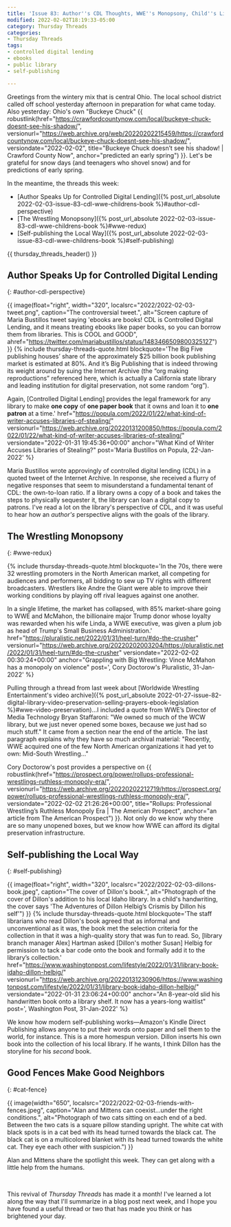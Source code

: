 ```yaml
---
title: 'Issue 83: Author''s CDL Thoughts, WWE''s Monopsony, Child''s Library Book'
modified: 2022-02-02T18:19:33-05:00
category: Thursday Threads
categories:
- Thursday Threads
tags:
- controlled digital lending
- ebooks
- public library
- self-publishing

---
```

Greetings from the wintery mix that is central Ohio. 
The local school district called off school yesterday afternoon in preparation for what came today. 
Also yesterday: Ohio's own "Buckeye Chuck" {{ robustlink(href="https://crawfordcountynow.com/local/buckeye-chuck-doesnt-see-his-shadow/", versionurl="https://web.archive.org/web/20220202215459/https://crawfordcountynow.com/local/buckeye-chuck-doesnt-see-his-shadow/", versiondate="2022-02-02", title="Buckeye Chuck doesn’t see his shadow! | Crawford County Now", anchor="predicted an early spring") }}. 
Let's be grateful for snow days (and teenagers who shovel snow) and for predictions of early spring.

In the meantime, the threads this week:

* [Author Speaks Up for Controlled Digital Lending]({% post_url_absolute 2022-02-03-issue-83-cdl-wwe-childrens-book %}#author-cdl-perspective)
* [The Wrestling Monopsony]({% post_url_absolute 2022-02-03-issue-83-cdl-wwe-childrens-book %}#wwe-redux)
* [Self-publishing the Local Way]({% post_url_absolute 2022-02-03-issue-83-cdl-wwe-childrens-book %}#self-publishing)

{{ thursday_threads_header() }}

## Author Speaks Up for Controlled Digital Lending
{: #author-cdl-perspective}

{{ image(float="right", width="320", localsrc="2022/2022-02-03-tweet.png", caption="The controversial tweet.", alt="Screen capture of Maria Bustillos tweet saying 'ebooks are books! CDL is Controlled Digital Lending, and it means treating ebooks like paper books, so you can borrow them from libraries. This is COOL and GOOD", ahref="https://twitter.com/mariabustillos/status/1483466509800325127") }} {% include thursday-threads-quote.html
blockquote='The Big Five publishing houses’ share of the approximately $25 billion book publishing market is estimated at 80%. And it’s Big Publishing that is indeed throwing its weight around by suing the Internet Archive (the “org making reproductions” referenced here, which is actually a California state library and leading institution for digital preservation, not some random “org”).

Again, [Controlled Digital Lending] provides the legal framework for any library to make **one copy** of **one paper book** that it owns and loan it to **one patron** at a time.'
href="https://popula.com/2022/01/22/what-kind-of-writer-accuses-libraries-of-stealing/"
versionurl="https://web.archive.org/20220131200850/https://popula.com/2022/01/22/what-kind-of-writer-accuses-libraries-of-stealing/"
versiondate="2022-01-31 19:45:36+00:00"
anchor="What Kind of Writer Accuses Libraries of Stealing?"
post='Maria Bustillos on Popula, 22-Jan-2022'
%}

Maria Bustillos wrote approvingly of controlled digital lending (CDL) in a quoted tweet of the Internet Archive. In response, she received a flurry of negative responses that seem to misunderstand a fundamental tenant of CDL: the own-to-loan ratio. If a library owns a copy of a book and takes the steps to physically sequester it, the library can loan a digital copy to patrons.  I've read a lot on the library's perspective of CDL, and it was useful to hear how an _author's_ perspective aligns with the goals of the library.

## The Wrestling Monopsony
{: #wwe-redux}

{% include thursday-threads-quote.html
blockquote='In the 70s, there were 32 wrestling promoters in the North American market, all competing for audiences and performers, all bidding to sew up TV rights with different broadcasters. Wrestlers like Andre the Giant were able to improve their working conditions by playing off rival leagues against one another.

In a single lifetime, the market has collapsed, with 85% market-share going to WWE and McMahon, the billionaire major Trump donor whose loyalty was rewarded when his wife Linda, a WWE executive, was given a plum job as head of Trump&#39;s Small Business Administration.'
href="https://pluralistic.net/2022/01/31/heel-turn/#do-the-crusher"
versionurl="https://web.archive.org/20220202003204/https://pluralistic.net/2022/01/31/heel-turn/#do-the-crusher"
versiondate="2022-02-02 00:30:24+00:00"
anchor="Grappling with Big Wrestling: Vince McMahon has a monopoly on violence"
post=', Cory Doctorow&#39;s Pluralistic, 31-Jan-2022'
%}

Pulling through a thread from last week about [Worldwide Wrestling Entertainment's video archive]({% post_url_absolute 2022-01-27-issue-82-digital-library-video-preservation-selling-prayers-ebook-legislation %}#wwe-video-preservation)...I included a quote from WWE’s Director of Media Technology Bryan Staffaroni: <quote>"We owned so much of the WCW library, but we just never opened some boxes, because we just had so much stuff."</quote> It came from a section near the end of the article. The last paragraph explains why they have so much archival material: "Recently, WWE acquired one of the few North American organizations it had yet to own: Mid-South Wrestling..."

Cory Doctorow's post provides a perspective on {{ robustlink(href="https://prospect.org/power/rollups-professional-wrestlings-ruthless-monopoly-era/", versionurl="https://web.archive.org/20220202212719/https://prospect.org/power/rollups-professional-wrestlings-ruthless-monopoly-era/", versiondate="2022-02-02 21:26:26+00:00", title="Rollups: Professional Wrestling’s Ruthless Monopoly Era | The American Prospect", anchor="an article from The American Prospect") }}. Not only do we know why there are so many unopened boxes, but we know how WWE can afford its digital preservation infrastructure.

## Self-publishing the Local Way
{: #self-publishing}

{{ image(float="right", width="320", localsrc="2022/2022-02-03-dillons-book.jpeg", caption="The cover of Dillon's book.", alt="Photograph of the cover of Dillon's addition to his local Idaho library. In a child's handwriting, the cover says 'The Adventures of Dillon Helbig’s Crismis by Dillon his self'") }} {% include thursday-threads-quote.html
blockquote='The staff librarians who read Dillon&#39;s book agreed that as informal and unconventional as it was, the book met the selection criteria for the collection in that it was a high-quality story that was fun to read. So, [library branch manager Alex] Hartman asked [Dillon&#39;s mother Susan] Helbig for permission to tack a bar code onto the book and formally add it to the library’s collection.'
href="https://www.washingtonpost.com/lifestyle/2022/01/31/library-book-idaho-dillon-helbig/"
versionurl="https://web.archive.org/20220131230906/https://www.washingtonpost.com/lifestyle/2022/01/31/library-book-idaho-dillon-helbig/"
versiondate="2022-01-31 23:06:24+00:00"
anchor="An 8-year-old slid his handwritten book onto a library shelf. It now has a years-long waitlist"
post=', Washington Post, 31-Jan-2022'
%}

We know how modern self-publishing works—Amazon's Kindle Direct Publishing allows anyone to put their words onto paper and sell them to the world, for instance. This is a more homespun version.  Dillon inserts his own book into the collection of his local library.  If he wants, I think Dillon has the storyline for his _second_ book.


## Good Fences Make Good Neighbors
{: #cat-fence}

{{ image(width="650", localsrc="2022/2022-02-03-friends-with-fences.jpeg", caption="Alan and Mittens can coexist...under the right conditions.", alt="Photograph of two cats sitting on each end of a bed. Between the two cats is a square pillow standing upright. The white cat with black spots is in a cat bed with its head turned towards the black cat. The black cat is on a multicolored blanket with its head turned towards the white cat.  They eye each other with suspicion.") }} 

Alan and Mittens share the spotlight this week. 
They can get along with a little help from the humans. 

&nbsp;

This revival of _Thursday Threads_ has made it a month! 
I've learned a lot along the way that I'll summarize in a blog post next week, and I hope you have found a useful thread or two that has made you think or has brightened your day.